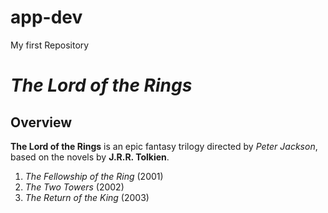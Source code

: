 # app-dev
My first Repository

#  *The Lord of the Rings*



##  Overview

**The Lord of the Rings** is an epic fantasy trilogy directed by *Peter Jackson*, based on the novels by **J.R.R. Tolkien**.

1. *The Fellowship of the Ring* (2001)
2. *The Two Towers* (2002)
3. *The Return of the King* (2003)
